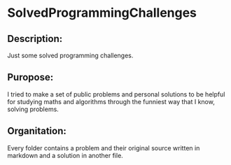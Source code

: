 # SolvedProgrammingChallenges

## Description:
Just some solved programming challenges.

## Puropose:
I tried to make a set of public problems and personal solutions to be helpful for studying maths and algorithms through the funniest way that I know, solving problems.

## Organitation:
Every folder contains a problem and their original source written in markdown  and a solution in another file.
